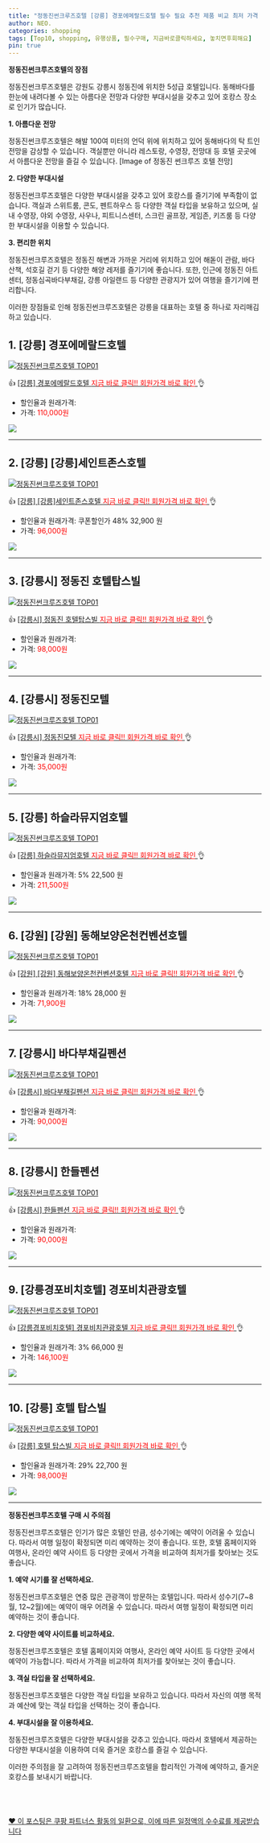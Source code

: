 ```yaml
---
title: "정동진썬크루즈호텔 [강릉] 경포에메랄드호텔 필수 필요 추천 제품 비교 최저 가격 비교 장점 구매 후기 구매평"
author: NEO.
categories: shopping
tags: [Top10, shopping, 유행상품, 필수구매, 지금바로클릭하세요, 놓치면후회해요]
pin: true
---
```

**정동진썬크루즈호텔의 장점**

정동진썬크루즈호텔은 강원도 강릉시 정동진에 위치한 5성급 호텔입니다. 동해바다를 한눈에 내려다볼 수 있는 아름다운 전망과 다양한 부대시설을 갖추고 있어 호캉스 장소로 인기가 많습니다.

**1. 아름다운 전망**

정동진썬크루즈호텔은 해발 100여 미터의 언덕 위에 위치하고 있어 동해바다의 탁 트인 전망을 감상할 수 있습니다. 객실뿐만 아니라 레스토랑, 수영장, 전망대 등 호텔 곳곳에서 아름다운 전망을 즐길 수 있습니다.
[Image of 정동진 썬크루즈 호텔 전망]

**2. 다양한 부대시설**

정동진썬크루즈호텔은 다양한 부대시설을 갖추고 있어 호캉스를 즐기기에 부족함이 없습니다. 객실과 스위트룸, 콘도, 펜트하우스 등 다양한 객실 타입을 보유하고 있으며, 실내 수영장, 야외 수영장, 사우나, 피트니스센터, 스크린 골프장, 게임존, 키즈룸 등 다양한 부대시설을 이용할 수 있습니다.

**3. 편리한 위치**

정동진썬크루즈호텔은 정동진 해변과 가까운 거리에 위치하고 있어 해돋이 관람, 바다 산책, 석호길 걷기 등 다양한 해양 레저를 즐기기에 좋습니다. 또한, 인근에 정동진 아트센터, 정동심곡바다부채길, 강릉 아일랜드 등 다양한 관광지가 있어 여행을 즐기기에 편리합니다.

이러한 장점들로 인해 정동진썬크루즈호텔은 강릉을 대표하는 호텔 중 하나로 자리매김하고 있습니다.

   

## 1. [강릉] 경포에메랄드호텔

[![정동진썬크루즈호텔 TOP01](https://thumbnail6.coupangcdn.com/thumbnails/remote/490x490ex/image/travel_reactor/travelSeller/hotel/A00835217/26d6474b-59f3-4840-897f-75b30b6d60d6.jpg)](https://link.coupang.com/re/AFFTDP?lptag=AF3617701&subid=GithubCoopas&pageKey=10000000921522&traceid=V0-153&itemId=None&vendorItemId=None)


👍 [[강릉] 경포에메랄드호텔 <font color=red> 지금 바로 클릭!! 회원가격 바로 확인 </font> ](https://link.coupang.com/re/AFFTDP?lptag=AF3617701&subid=GithubCoopas&pageKey=10000000921522&traceid=V0-153&itemId=None&vendorItemId=None) 👌 


- 할인율과 원래가격: 
- 가격: <span style='color:red'>110,000원</span>

[![](/discount_price.png)](https://link.coupang.com/re/AFFTDP?lptag=AF3617701&subid=GithubCoopas&pageKey=10000000921522&traceid=V0-153&itemId=None&vendorItemId=None)

---


   

## 2. [강릉] [강릉]세인트존스호텔 

[![정동진썬크루즈호텔 TOP01](https://thumbnail7.coupangcdn.com/thumbnails/remote/490x490ex/image/travel_reactor/travelSeller/hotel/A00007086/240ed1d3-4811-4c83-9b67-fc88cf974341.jpg)](https://link.coupang.com/re/AFFTDP?lptag=AF3617701&subid=GithubCoopas&pageKey=10000000570032&traceid=V0-153&itemId=None&vendorItemId=None)


👍 [[강릉] [강릉]세인트존스호텔  <font color=red> 지금 바로 클릭!! 회원가격 바로 확인 </font> ](https://link.coupang.com/re/AFFTDP?lptag=AF3617701&subid=GithubCoopas&pageKey=10000000570032&traceid=V0-153&itemId=None&vendorItemId=None) 👌 


- 할인율과 원래가격: 쿠폰할인가 48%  32,900   원
- 가격: <span style='color:red'>96,000원</span>

[![](/discount_price.png)](https://link.coupang.com/re/AFFTDP?lptag=AF3617701&subid=GithubCoopas&pageKey=10000000570032&traceid=V0-153&itemId=None&vendorItemId=None)

---


   

## 3. [강릉시] 정동진 호텔탑스빌

[![정동진썬크루즈호텔 TOP01](https://thumbnail7.coupangcdn.com/thumbnails/remote/490x490ex/image/travel_reactor/static/booking/image/pension/ddnayo/33e0aaba-dce3-4292-857c-a1318f50ee7a.jpg)](https://link.coupang.com/re/AFFTDP?lptag=AF3617701&subid=GithubCoopas&pageKey=161398323&traceid=V0-153&itemId=None&vendorItemId=None)


👍 [[강릉시] 정동진 호텔탑스빌 <font color=red> 지금 바로 클릭!! 회원가격 바로 확인 </font> ](https://link.coupang.com/re/AFFTDP?lptag=AF3617701&subid=GithubCoopas&pageKey=161398323&traceid=V0-153&itemId=None&vendorItemId=None) 👌 


- 할인율과 원래가격: 
- 가격: <span style='color:red'>98,000원</span>

[![](/discount_price.png)](https://link.coupang.com/re/AFFTDP?lptag=AF3617701&subid=GithubCoopas&pageKey=161398323&traceid=V0-153&itemId=None&vendorItemId=None)

---


   

## 4. [강릉시] 정동진모텔

[![정동진썬크루즈호텔 TOP01](https://thumbnail10.coupangcdn.com/thumbnails/remote/490x490ex/image/travel_reactor/static/booking/image/pension/ddnayo/c5cca7ee-0790-447a-88cc-4737b391f2bf.jpg)](https://link.coupang.com/re/AFFTDP?lptag=AF3617701&subid=GithubCoopas&pageKey=10000000041720&traceid=V0-153&itemId=None&vendorItemId=None)


👍 [[강릉시] 정동진모텔 <font color=red> 지금 바로 클릭!! 회원가격 바로 확인 </font> ](https://link.coupang.com/re/AFFTDP?lptag=AF3617701&subid=GithubCoopas&pageKey=10000000041720&traceid=V0-153&itemId=None&vendorItemId=None) 👌 


- 할인율과 원래가격: 
- 가격: <span style='color:red'>35,000원</span>

[![](/discount_price.png)](https://link.coupang.com/re/AFFTDP?lptag=AF3617701&subid=GithubCoopas&pageKey=10000000041720&traceid=V0-153&itemId=None&vendorItemId=None)

---


   

## 5. [강릉] 하슬라뮤지엄호텔

[![정동진썬크루즈호텔 TOP01](https://thumbnail6.coupangcdn.com/thumbnails/remote/490x490ex/image/travel_reactor/travelSeller/hotel/A00036483/ad05abf1-32c0-4c80-ae25-eb0debdec30f.jpg)](https://link.coupang.com/re/AFFTDP?lptag=AF3617701&subid=GithubCoopas&pageKey=84310622&traceid=V0-153&itemId=None&vendorItemId=None)


👍 [[강릉] 하슬라뮤지엄호텔 <font color=red> 지금 바로 클릭!! 회원가격 바로 확인 </font> ](https://link.coupang.com/re/AFFTDP?lptag=AF3617701&subid=GithubCoopas&pageKey=84310622&traceid=V0-153&itemId=None&vendorItemId=None) 👌 


- 할인율과 원래가격: 5%  22,500   원
- 가격: <span style='color:red'>211,500원</span>

[![](/discount_price.png)](https://link.coupang.com/re/AFFTDP?lptag=AF3617701&subid=GithubCoopas&pageKey=84310622&traceid=V0-153&itemId=None&vendorItemId=None)

---


   

## 6. [강원] [강원] 동해보양온천컨벤션호텔

[![정동진썬크루즈호텔 TOP01](https://thumbnail9.coupangcdn.com/thumbnails/remote/490x490ex/image/travel_reactor/travelSeller/resort/A00007086/f99289b6-7384-4582-9d36-fdc657f73301.jpg)](https://link.coupang.com/re/AFFTDP?lptag=AF3617701&subid=GithubCoopas&pageKey=10000000582212&traceid=V0-153&itemId=None&vendorItemId=None)


👍 [[강원] [강원] 동해보양온천컨벤션호텔 <font color=red> 지금 바로 클릭!! 회원가격 바로 확인 </font> ](https://link.coupang.com/re/AFFTDP?lptag=AF3617701&subid=GithubCoopas&pageKey=10000000582212&traceid=V0-153&itemId=None&vendorItemId=None) 👌 


- 할인율과 원래가격: 18%  28,000   원
- 가격: <span style='color:red'>71,900원</span>

[![](/discount_price.png)](https://link.coupang.com/re/AFFTDP?lptag=AF3617701&subid=GithubCoopas&pageKey=10000000582212&traceid=V0-153&itemId=None&vendorItemId=None)

---


   

## 7. [강릉시] 바다부채길펜션

[![정동진썬크루즈호텔 TOP01](https://thumbnail10.coupangcdn.com/thumbnails/remote/490x490ex/image/travel_reactor/static/booking/image/pension/ddnayo/5d040587-26a3-4ce1-aa77-d35b788415ca.jpg)](https://link.coupang.com/re/AFFTDP?lptag=AF3617701&subid=GithubCoopas&pageKey=112925439&traceid=V0-153&itemId=None&vendorItemId=None)


👍 [[강릉시] 바다부채길펜션 <font color=red> 지금 바로 클릭!! 회원가격 바로 확인 </font> ](https://link.coupang.com/re/AFFTDP?lptag=AF3617701&subid=GithubCoopas&pageKey=112925439&traceid=V0-153&itemId=None&vendorItemId=None) 👌 


- 할인율과 원래가격: 
- 가격: <span style='color:red'>90,000원</span>

[![](/discount_price.png)](https://link.coupang.com/re/AFFTDP?lptag=AF3617701&subid=GithubCoopas&pageKey=112925439&traceid=V0-153&itemId=None&vendorItemId=None)

---


   

## 8. [강릉시] 한들펜션

[![정동진썬크루즈호텔 TOP01](https://thumbnail7.coupangcdn.com/thumbnails/remote/490x490ex/image/travel_reactor/static/booking/image/pension/ddnayo/70c54497-ee6b-4066-bc30-e5f6d5b3b87e.jpg)](https://link.coupang.com/re/AFFTDP?lptag=AF3617701&subid=GithubCoopas&pageKey=112891243&traceid=V0-153&itemId=None&vendorItemId=None)


👍 [[강릉시] 한들펜션 <font color=red> 지금 바로 클릭!! 회원가격 바로 확인 </font> ](https://link.coupang.com/re/AFFTDP?lptag=AF3617701&subid=GithubCoopas&pageKey=112891243&traceid=V0-153&itemId=None&vendorItemId=None) 👌 


- 할인율과 원래가격: 
- 가격: <span style='color:red'>90,000원</span>

[![](/discount_price.png)](https://link.coupang.com/re/AFFTDP?lptag=AF3617701&subid=GithubCoopas&pageKey=112891243&traceid=V0-153&itemId=None&vendorItemId=None)

---


   

## 9. [강릉경포비치호텔] 경포비치관광호텔

[![정동진썬크루즈호텔 TOP01](https://thumbnail7.coupangcdn.com/thumbnails/remote/490x490ex/image/travel_reactor/travelSeller/hotel/A00023344/c55ab2e6-408c-4b91-b118-2bb55d307bae.jpg)](https://link.coupang.com/re/AFFTDP?lptag=AF3617701&subid=GithubCoopas&pageKey=85229733&traceid=V0-153&itemId=None&vendorItemId=None)


👍 [[강릉경포비치호텔] 경포비치관광호텔 <font color=red> 지금 바로 클릭!! 회원가격 바로 확인 </font> ](https://link.coupang.com/re/AFFTDP?lptag=AF3617701&subid=GithubCoopas&pageKey=85229733&traceid=V0-153&itemId=None&vendorItemId=None) 👌 


- 할인율과 원래가격: 3%  66,000   원
- 가격: <span style='color:red'>146,100원</span>

[![](/discount_price.png)](https://link.coupang.com/re/AFFTDP?lptag=AF3617701&subid=GithubCoopas&pageKey=85229733&traceid=V0-153&itemId=None&vendorItemId=None)

---


   

## 10. [강릉] 호텔 탑스빌

[![정동진썬크루즈호텔 TOP01](https://thumbnail8.coupangcdn.com/thumbnails/remote/490x490ex/image/travel_reactor/travelSeller/hotel/A00162023/65f70ae4-770b-4e28-9dc0-d32a58a4a982.jpg)](https://link.coupang.com/re/AFFTDP?lptag=AF3617701&subid=GithubCoopas&pageKey=87047022&traceid=V0-153&itemId=None&vendorItemId=None)


👍 [[강릉] 호텔 탑스빌 <font color=red> 지금 바로 클릭!! 회원가격 바로 확인 </font> ](https://link.coupang.com/re/AFFTDP?lptag=AF3617701&subid=GithubCoopas&pageKey=87047022&traceid=V0-153&itemId=None&vendorItemId=None) 👌 


- 할인율과 원래가격: 29%  22,700   원
- 가격: <span style='color:red'>98,000원</span>

[![](/discount_price.png)](https://link.coupang.com/re/AFFTDP?lptag=AF3617701&subid=GithubCoopas&pageKey=87047022&traceid=V0-153&itemId=None&vendorItemId=None)

---
**정동진썬크루즈호텔 구매 시 주의점**

정동진썬크루즈호텔은 인기가 많은 호텔인 만큼, 성수기에는 예약이 어려울 수 있습니다. 따라서 여행 일정이 확정되면 미리 예약하는 것이 좋습니다. 또한, 호텔 홈페이지와 여행사, 온라인 예약 사이트 등 다양한 곳에서 가격을 비교하여 최저가를 찾아보는 것도 좋습니다.

**1. 예약 시기를 잘 선택하세요.**

정동진썬크루즈호텔은 연중 많은 관광객이 방문하는 호텔입니다. 따라서 성수기(7~8월, 12~2월)에는 예약이 매우 어려울 수 있습니다. 따라서 여행 일정이 확정되면 미리 예약하는 것이 좋습니다.

**2. 다양한 예약 사이트를 비교하세요.**

정동진썬크루즈호텔은 호텔 홈페이지와 여행사, 온라인 예약 사이트 등 다양한 곳에서 예약이 가능합니다. 따라서 가격을 비교하여 최저가를 찾아보는 것이 좋습니다.

**3. 객실 타입을 잘 선택하세요.**

정동진썬크루즈호텔은 다양한 객실 타입을 보유하고 있습니다. 따라서 자신의 여행 목적과 예산에 맞는 객실 타입을 선택하는 것이 좋습니다.

**4. 부대시설을 잘 이용하세요.**

정동진썬크루즈호텔은 다양한 부대시설을 갖추고 있습니다. 따라서 호텔에서 제공하는 다양한 부대시설을 이용하여 더욱 즐거운 호캉스를 즐길 수 있습니다.

이러한 주의점을 잘 고려하여 정동진썬크루즈호텔을 합리적인 가격에 예약하고, 즐거운 호캉스를 보내시기 바랍니다.<br><br><br><br><br> [ ❤  이 포스팅은 쿠팡 파트너스 활동의 일환으로, 이에 따른 일정액의 수수료를 제공받습니다](https://link.coupang.com/a/bcEFyh)